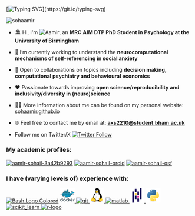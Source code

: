 [![Typing SVG](https://readme-typing-svg.herokuapp.com?color=%2336BCF7&lines=Welcome+to+my+GitHub+Profile!)](https://git.io/typing-svg)
<!-- https://readme-typing-svg.herokuapp.com/demo/ -->

<p align="left"> <img src="https://komarev.com/ghpvc/?username=sohaamir&label=Profile%20views&color=0e75b6&style=flat" alt="sohaamir" /> </p>


- 🏛️ Hi, I'm <img src ="https://img.shields.io/badge/Aamir-Sohail-green?labelColor=white&color=green" alt = "Aamir" />, an **MRC AIM DTP PhD Student in Psychology at the University of Birmingham**
  
- 🧠 I’m currently working to understand the **neurocomputational mechanisms of self-referencing in social anxiety**

- 👯 Open to collaborations on topics including **decision making, computational psychiatry and behavioural economics**
  
- ❤️ Passionate towards improving **open science/reproducibility and inclusivity/diversity in (neuro)science**

- 👨‍💻 More information about me can be found on my personal website: [sohaamir.github.io](https://sohaamir.github.io/)

- 🌐 Feel free to contact me by email at: **axs2210@student.bham.ac.uk**

- Follow me on Twitter/X [![Twitter Follow](https://img.shields.io/twitter/follow/anothersohail?label=%40anothersohail)](https://twitter.com/anothersohail)

<h3 align="left">My academic profiles:</h3>
<p align="left">
<a href="https://linkedin.com/in/aamir-sohail-3a42b9293" target="blank"><img align="center" src="https://raw.githubusercontent.com/rahuldkjain/github-profile-readme-generator/master/src/images/icons/Social/linked-in-alt.svg" alt="aamir-sohail-3a42b9293" height="30" width="40" /></a>
<a href="https://orcid.org/0009-0000-6584-4579" target="blank"><img align="center" src="https://upload.wikimedia.org/wikipedia/commons/0/06/ORCID_iD.svg" alt="aamir-sohail-orcid" height="30" width="40" /></a>
<a href="https://osf.io/ya4td/" target="blank"><img align="center" src="https://img.shields.io/badge/OSF-ya4td-blue.svg?link=https://osf.io/ya4td/" alt="aamir-sohail-osf" height="20" width="80" /></a>
  
</p>

<h3 align="left">I have (varying levels of) experience with:</h3>
<a title="Free Software Foundation, FAL, via Wikimedia Commons" href="https://www.gnu.org/software/bash/"><img width="40" height="40" alt="Bash Logo Colored" src="https://upload.wikimedia.org/wikipedia/commons/thumb/4/4b/Bash_Logo_Colored.svg/512px-Bash_Logo_Colored.svg.png"></a> <a href="https://www.docker.com/" target="_blank" rel="noreferrer"> <img src="https://raw.githubusercontent.com/devicons/devicon/master/icons/docker/docker-original-wordmark.svg" alt="docker" width="40" height="40"/> </a> <a href="https://git-scm.com/" target="_blank" rel="noreferrer"> <img src="https://www.vectorlogo.zone/logos/git-scm/git-scm-icon.svg" alt="git" width="40" height="40"/> </a> <a href="https://www.linux.org/" target="_blank" rel="noreferrer"> <img src="https://raw.githubusercontent.com/devicons/devicon/master/icons/linux/linux-original.svg" alt="linux" width="40" height="40"/> </a> <a href="https://www.mathworks.com/" target="_blank" rel="noreferrer"> <img src="https://upload.wikimedia.org/wikipedia/commons/2/21/Matlab_Logo.png" alt="matlab" width="40" height="40"/> </a> <a href="https://pandas.pydata.org/" target="_blank" rel="noreferrer"> <img src="https://raw.githubusercontent.com/devicons/devicon/2ae2a900d2f041da66e950e4d48052658d850630/icons/pandas/pandas-original.svg" alt="pandas" width="40" height="40"/> </a> <a href="https://www.python.org" target="_blank" rel="noreferrer"> <img src="https://raw.githubusercontent.com/devicons/devicon/master/icons/python/python-original.svg" alt="python" width="40" height="40"/> </a> <a href="https://scikit-learn.org/" target="_blank" rel="noreferrer"> <img src="https://upload.wikimedia.org/wikipedia/commons/0/05/Scikit_learn_logo_small.svg" alt="scikit_learn" width="40" height="40"/> </a> <a href="https://www.r-project.org/logo/" target="_blank" rel="noreferrer"> <img src="https://www.r-project.org/logo/Rlogo.svg" alt="r-logo" width="40" height="40"/> </a> </p>
